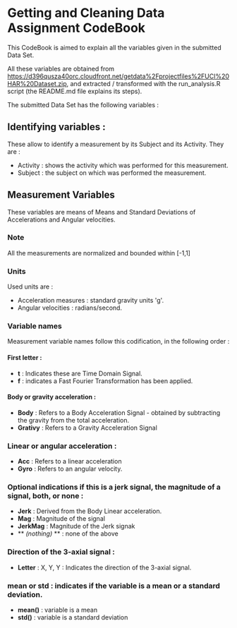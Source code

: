 # Getting and Cleaning Data Assignment CodeBook
This CodeBook is aimed to explain all the variables given in the submitted Data Set.

All these variables are obtained from https://d396qusza40orc.cloudfront.net/getdata%2Fprojectfiles%2FUCI%20HAR%20Dataset.zip, and extracted / transformed with the run_analysis.R script (the README.md file explains its steps).


The submitted Data Set has the following variables :

## Identifying variables : 
These allow to identify a measurement by its Subject and its Activity. They are :
* Activity : shows the activity which was performed for this measurement.
* Subject : the subject on which was performed the measurement.


## Measurement Variables
These variables are means of Means and Standard Deviations of Accelerations and Angular velocities.

### Note
All the measurements are normalized and bounded within [-1,1]


### Units
Used units are : 
* Acceleration measures :  standard gravity units 'g'.
* Angular velocities : radians/second. 

### Variable names
Measurement variable names follow this codification, in the following order :

#### First letter : 
* **t** : Indicates these are Time Domain Signal.
* **f** : indicates a Fast Fourier Transformation has been applied. 


#### Body or gravity acceleration : 
* **Body** : Refers to a Body Acceleration Signal -  obtained by subtracting the gravity from the total acceleration. 
* **Grativy** : Refers to a Gravity Acceleration Signal


### Linear or angular acceleration :
* **Acc** : Refers to a linear acceleration
* **Gyro** : Refers to an angular velocity.


### Optional indications if this is a jerk signal, the magnitude of a signal, both, or none :
* **Jerk** : Derived from the Body Linear acceleration.
* **Mag** : Magnitude of the signal
* **JerkMag** : Magnitude of the Jerk signak
* ** *(nothing)* ** : none of the above


### Direction of the 3-axial signal :
* **Letter** : X, Y, Y : Indicates the direction of the 3-axial signal.


### mean or std : indicates if the variable is a mean or a standard deviation.
* **mean()** : variable is a mean
* **std()** : variable is a standard deviation
